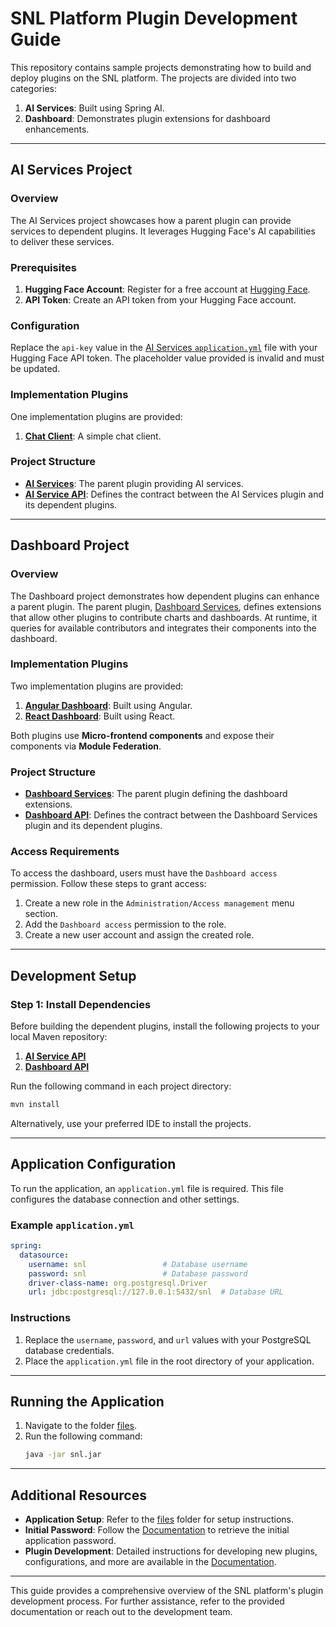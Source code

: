 # SNL Platform Plugin Development Guide

This repository contains sample projects demonstrating how to build and deploy plugins on the SNL platform. The projects are divided into two categories:

1. **AI Services**: Built using Spring AI.
2. **Dashboard**: Demonstrates plugin extensions for dashboard enhancements.

---

## AI Services Project

### Overview
The AI Services project showcases how a parent plugin can provide services to dependent plugins. It leverages Hugging Face's AI capabilities to deliver these services.

### Prerequisites
1. **Hugging Face Account**: Register for a free account at [Hugging Face](https://huggingface.co).
2. **API Token**: Create an API token from your Hugging Face account.

### Configuration
Replace the `api-key` value in the [AI Services `application.yml`](ai/ai-services/src/main/resources/application.yml) file with your Hugging Face API token. The placeholder value provided is invalid and must be updated.


### Implementation Plugins
One implementation plugins are provided:
1. **[Chat Client](ai/chat-client)**: A simple chat client.

### Project Structure
- **[AI Services](ai/ai-services)**: The parent plugin providing AI services.
- **[AI Service API](ai/ai-services-api)**: Defines the contract between the AI Services plugin and its dependent plugins.

---

## Dashboard Project

### Overview
The Dashboard project demonstrates how dependent plugins can enhance a parent plugin. The parent plugin, [Dashboard Services](dashboard/dashboard-services), defines extensions that allow other plugins to contribute charts and dashboards. At runtime, it queries for available contributors and integrates their components into the dashboard.

### Implementation Plugins
Two implementation plugins are provided:
1. **[Angular Dashboard](dashboard/angular)**: Built using Angular.
2. **[React Dashboard](dashboard/react)**: Built using React.

Both plugins use **Micro-frontend components** and expose their components via **Module Federation**.

### Project Structure
- **[Dashboard Services](dashboard/dashboard-services)**: The parent plugin defining the dashboard extensions.
- **[Dashboard API](dashboard/dashboard-api)**: Defines the contract between the Dashboard Services plugin and its dependent plugins.

### Access Requirements
To access the dashboard, users must have the `Dashboard access` permission. Follow these steps to grant access:
1. Create a new role in the `Administration/Access management` menu section.
2. Add the `Dashboard access` permission to the role.
3. Create a new user account and assign the created role.

---

## Development Setup

### Step 1: Install Dependencies
Before building the dependent plugins, install the following projects to your local Maven repository:
1. **[AI Service API](ai/ai-services-api)**
2. **[Dashboard API](dashboard/dashboard-api)**

Run the following command in each project directory:
```bash
mvn install
```
Alternatively, use your preferred IDE to install the projects.

---

## Application Configuration

To run the application, an `application.yml` file is required. This file configures the database connection and other settings.

### Example `application.yml`
```yaml
spring:
  datasource:
    username: snl                 # Database username
    password: snl                 # Database password
    driver-class-name: org.postgresql.Driver
    url: jdbc:postgresql://127.0.0.1:5432/snl  # Database URL
```

### Instructions
1. Replace the `username`, `password`, and `url` values with your PostgreSQL database credentials.
2. Place the `application.yml` file in the root directory of your application.

---

## Running the Application

1. Navigate to the folder [files](files).
2. Run the following command:
   ```bash
   java -jar snl.jar
   ```

---

## Additional Resources

- **Application Setup**: Refer to the [files](files) folder for setup instructions.
- **Initial Password**: Follow the [Documentation](Documentation.md) to retrieve the initial application password.
- **Plugin Development**: Detailed instructions for developing new plugins, configurations, and more are available in the [Documentation](Documentation.md).

---

This guide provides a comprehensive overview of the SNL platform's plugin development process. For further assistance, refer to the provided documentation or reach out to the development team.

